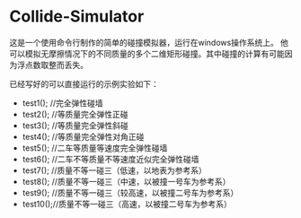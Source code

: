 # Collide-Simulator
这是一个使用命令行制作的简单的碰撞模拟器，运行在windows操作系统上。
他可以模拟无摩擦情况下的不同质量的多个二维矩形碰撞。其中碰撞的计算有可能因为浮点数取整而丢失。

已经写好的可以直接运行的示例实验如下：
-	test1(); //完全弹性碰墙
-	test2(); //等质量完全弹性正碰
-	test3(); //等质量完全弹性斜碰
-	test4(); //等质量完全弹性对角正碰
-	test5(); //二车等质量等速度完全弹性碰墙
-	test6(); //二车不等质量不等速度近似完全弹性碰墙
-	test7(); //质量不等一碰三（低速，以地表为参考系）
-	test8(); //质量不等一碰三（中速，以被撞一号车为参考系）
-	test9(); //质量不等一碰三（较高速，以被撞二号车为参考系）
-	test10();//质量不等一碰三（高速，以被撞二号车为参考系）